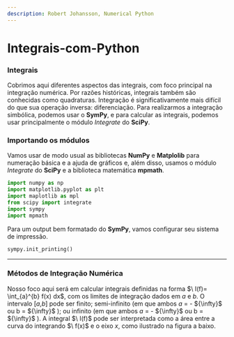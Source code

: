 ```yaml
---
description: Robert Johansson, Numerical Python
---
```


# Integrais-com-Python

### Integrais

Cobrimos aqui diferentes aspectos das integrais, com foco principal na integração numérica. Por razões históricas, integrais também são conhecidas como quadraturas. Integração é significativamente mais difícil do que sua operação inversa: diferenciação. Para realizarmos a integração simbólica, podemos usar o **SymPy**, e para calcular as integrais, podemos usar principalmente o módulo _Integrate_ do **SciPy**.

### Importando os módulos

Vamos usar de modo usual as bibliotecas **NumPy** e **Matplolib** para numeração básica e a ajuda de gráficos e, além disso, usamos o módulo _Integrate_ do **SciPy** e a biblioteca matemática **mpmath**.

```python
import numpy as np
import matplotlib.pyplot as plt 
import maplotlib as mpl
from scipy import integrate
import sympy
import mpmath
```
Para um output bem formatado do **SymPy**, vamos configurar seu sistema de impressão.

```python
sympy.init_printing()
```
___

### Métodos de Integração Numérica

Nosso foco aqui será em calcular integrais definidas na forma $\ I(f)= \int_{a}^{b} f(x) dx\$, com os limites de integração dados em _a_ e _b_. O intervalo [_a_,_b_] pode ser finito; semi-infinito (em que ambos _a_ = - $\{\infty}\$ ou b = $\{\infty}\$ ); ou infinito (em que ambos _a_ = - $\{\infty}\$ ou b = $\{\infty}\$ ).
A integral $\ I(f)\$ pode ser interpretada como a área entre a curva do integrando $\ f(x)\$ e o eixo _x_, como ilustrado na figura a baixo.

